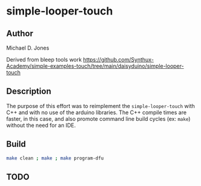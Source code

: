 # simple-looper-touch

## Author

Michael D. Jones

Derived from bleep tools work <https://github.com/Synthux-Academy/simple-examples-touch/tree/main/daisyduino/simple-looper-touch>

## Description

The purpose of this effort was to reimplement the `simple-looper-touch`
with C++ and with no use of the arduino libraries. The C++ compile times are 
faster, in this case, and also promote command line build cycles (ex: `make`)
without the need for an IDE.

## Build

```bash
make clean ; make ; make program-dfu
```

## TODO

